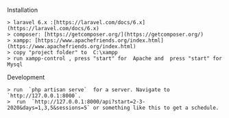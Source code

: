 



 Installation
 
	> laravel 6.x :[https://laravel.com/docs/6.x](https://laravel.com/docs/6.x)
	> composer: [https://getcomposer.org/](https://getcomposer.org/)
	> xampp: [https://www.apachefriends.org/index.html](https://www.apachefriends.org/index.html)
	> copy "project folder" to  C:\xampp
	> run xampp-control , press "start" for  Apache and  press "start" for Mysql
	 


 Development 
 
	> run  `php artisan serve`  for a server. Navigate to `http://127.0.0.1:8000`.
	>  run  `http://127.0.0.1:8000/api?start=2-3-2020&days=1,3,5&sessions=5` or something like this to get a schedule.
